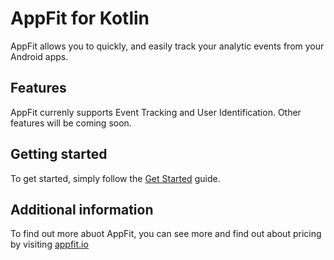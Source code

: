 # AppFit for Kotlin

AppFit allows you to quickly, and easily track your analytic events from your Android apps.

## Features

AppFit currenly supports Event Tracking and User Identification. Other features will be coming soon.

## Getting started

To get started, simply follow the [Get Started](Documentation/GET_STARTED.md) guide.

## Additional information

To find out more abuot AppFit, you can see more and find out about pricing by visiting [appfit.io](https://appfit.io)
